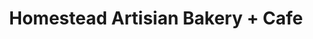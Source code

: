 ---
title: "Homestead Artisian Bakery + Cafe"
url: /barrie/homestead-artisian-bakery-cafe/
shop: bakery
---